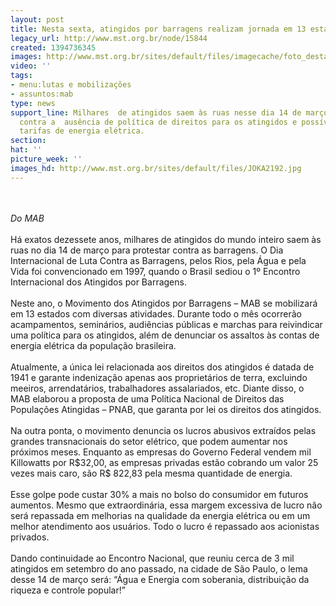 ```yaml
---
layout: post
title: Nesta sexta, atingidos por barragens realizam jornada em 13 estados
legacy_url: http://www.mst.org.br/node/15844
created: 1394736345
images: http://www.mst.org.br/sites/default/files/imagecache/foto_destaque/JOKA2192.jpg
video: ''
tags:
- menu:lutas e mobilizações
- assuntos:mab
type: news
support_line: Milhares  de atingidos saem às ruas nesse dia 14 de março para protestar
  contra a  ausência de política de direitos para os atingidos e possível aumento  nas
  tarifas de energia elétrica.
section: 
hat: ''
picture_week: ''
images_hd: http://www.mst.org.br/sites/default/files/JOKA2192.jpg
---
```

<p><br><em><br>Do MAB</em><br><br>Há exatos dezessete anos, milhares de atingidos do mundo inteiro saem às ruas no dia 14 de março para protestar contra as barragens. O Dia Internacional de Luta Contra as Barragens, pelos Rios, pela Água e pela Vida foi convencionado em 1997, quando o Brasil sediou o 1º Encontro Internacional dos Atingidos por Barragens.<br><br>Neste ano, o Movimento dos Atingidos por Barragens – MAB se mobilizará em 13 estados com diversas atividades. Durante todo o mês ocorrerão acampamentos, seminários, audiências públicas e marchas para reivindicar uma política para os atingidos, além de denunciar os assaltos às contas de energia elétrica da população brasileira.<br><br>Atualmente, a única lei relacionada aos direitos dos atingidos é datada de 1941 e garante indenização apenas aos proprietários de terra, excluindo meeiros, arrendatários, trabalhadores assalariados, etc. Diante disso, o MAB elaborou a proposta de uma Política Nacional de Direitos das Populações Atingidas – PNAB, que garanta por lei os direitos dos atingidos.<br><br>Na outra ponta, o movimento denuncia os lucros abusivos extraídos pelas grandes transnacionais do setor elétrico, que podem aumentar nos próximos meses. Enquanto as empresas do Governo Federal vendem mil Killowatts por R$32,00, as empresas privadas estão cobrando um valor 25 vezes mais caro, são R$ 822,83 pela mesma quantidade de energia.<br><br>Esse golpe pode custar 30% a mais no bolso do consumidor em futuros aumentos. Mesmo que extraordinária, essa margem excessiva de lucro não será repassada em melhorias na qualidade da energia elétrica ou em um melhor atendimento aos usuários. Todo o lucro é repassado aos acionistas privados.<br><br>Dando continuidade ao Encontro Nacional, que reuniu cerca de 3 mil atingidos em setembro do ano passado, na cidade de São Paulo, o lema desse 14 de março será: “Água e Energia com soberania, distribuição da riqueza e controle popular!”<br>&nbsp;</p><p>&nbsp;</p>
